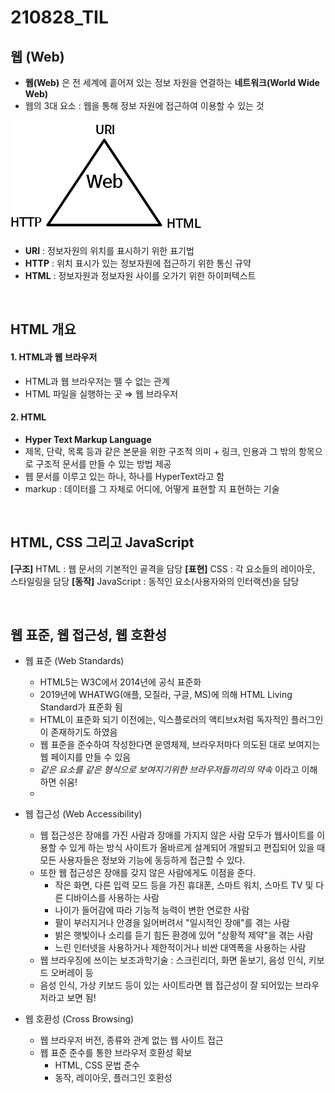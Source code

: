 # 210828_TIL

## 웹 (Web)

- **웹(Web)** 은 전 세계에 흩어져 있는 정보 자원을 연결하는 **네트워크(World Wide Web)**
- 웹의 3대 요소 : 웹을 통해 정보 자원에 접근하여 이용할  수 있는 것

![web](./web.png)

- **URI** : 정보자원의 위치를 표시하기 위한 표기법
- **HTTP** : 위치 표시가 있는 정보자원에 접근하기 위한 통신 규약
- **HTML** : 정보자원과 정보자원 사이를 오가기 위한 하이퍼텍스트

<br />

## HTML 개요

#### 1. HTML과 웹 브라우저
- HTML과 웹 브라우저는 뗄 수 없는 관계
- HTML 파일을 실행하는 곳 ⇒ 웹 브라우저

#### 2. HTML
- **Hyper Text Markup Language**
- 제목, 단락, 목록 등과 같은 본문을 위한 구조적 의미 + 링크, 인용과 그 밖의 항목으로 구조적 문서를 만들 수 있는 방법 제공
- 웹 문서를 이루고 있는 하나, 하나를 HyperText라고 함
- markup : 데이터를 그 자체로 어디에, 어떻게 표현할 지 표현하는 기술

<br />

## HTML, CSS 그리고 JavaScript

**[구조]** HTML : 웹 문서의 기본적인 골격을 담당
**[표현]** CSS : 각 요소들의 레이아웃, 스타일링을 담당
**[동작]** JavaScript : 동적인 요소(사용자와의 인터랙션)을 담당

<br />

## 웹 표준, 웹 접근성, 웹 호환성

- 웹 표준 (Web Standards)
    - HTML5는 W3C에서 2014년에 공식 표준화
    - 2019년에 WHATWG(애플, 모질라, 구글, MS)에 의해 HTML Living Standard가 표준화 됨
    - HTML이 표준화 되기 이전에는, 익스플로러의 액티브x처럼 독자적인 플러그인이 존재하기도 하였음
    - 웹 표준을 준수하여 작성한다면 운영체제, 브라우저마다 의도된 대로 보여지는 웹 페이지를 만들 수 있음
    - _같은 요소를 같은 형식으로 보여지기위한 브라우저들끼리의 약속_ 이라고 이해하면 쉬움!
    - 
- 웹 접근성 (Web Accessibility)
    - 웹 접근성은 장애를 가진 사람과 장애를 가지지 않은 사람 모두가 웹사이트를 이용할 수 있게 하는 방식
    사이트가 올바르게 설계되어 개발되고 편집되어 있을 때 모든 사용자들은 정보와 기능에 동등하게 접근할 수 있다.
    - 또한 웹 접근성은 장애를 갖지 않은 사람에게도 이점을 준다.
        - 작은 화면, 다른 입력 모드 등을 가진 휴대폰, 스마트 워치, 스마트  TV 및 다른 디바이스를 사용하는 사람
        - 나이가 들어감에 따라 기능적 능력이 변한 연로한 사람
        - 팔이 부러지거나 안경을 잃어버려서 "일시적인 장애"를 겪는 사람
        - 밝은 햇빛이나 소리를 듣기 힘든 환경에 있어 "상황적 제약"을 겪는 사람
        - 느린 인터넷을 사용하거나 제한적이거나 비싼 대역폭을 사용하는 사람
    - 웹 브라우징에 쓰이는 보조과학기술 : 스크린리더, 화면 돋보기, 음성 인식, 키보드 오버레이 등
    - 음성 인식, 가상 키보드 등이 있는 사이트라면 웹 접근성이 잘 되어있는 브라우저라고 보면 됨!

- 웹 호환성 (Cross Browsing)
    - 웹 브라우저 버전, 종류와 관계 없는 웹 사이트 접근
    - 웹 표준 준수를 통한 브라우저 호환성 확보
        - HTML, CSS 문법 준수
        - 동작, 레이아웃, 플러그인 호환성


